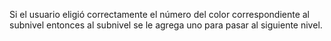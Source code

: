 Si el usuario eligió correctamente el número del color correspondiente al subnivel entonces al subnivel se le agrega uno para pasar al siguiente nivel.